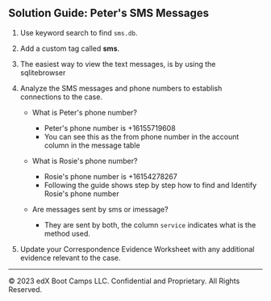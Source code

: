 ## Solution Guide: Peter's SMS Messages

1. Use keyword search to find `sms.db`.

2. Add a custom tag called **sms**.

3. The easiest way to view the text messages, is by using the sqlitebrowser

4. Analyze the SMS messages and phone numbers to establish connections to the case.

    - What is Peter's phone number?
        - Peter's phone number is +16155719608
        - You can see this as the from phone number in the account column in the message table

    - What is Rosie's phone number?
        - Rosie's phone number is +16154278267
        - Following the guide shows step by step how to find and Identify Rosie's phone number
          
    - Are messages sent by sms or imessage?

        - They are sent by both, the column `service` indicates what is the method used.

5. Update your Correspondence Evidence Worksheet with any additional evidence relevant to the case.


----

&copy; 2023 edX Boot Camps LLC. Confidential and Proprietary. All Rights Reserved.
